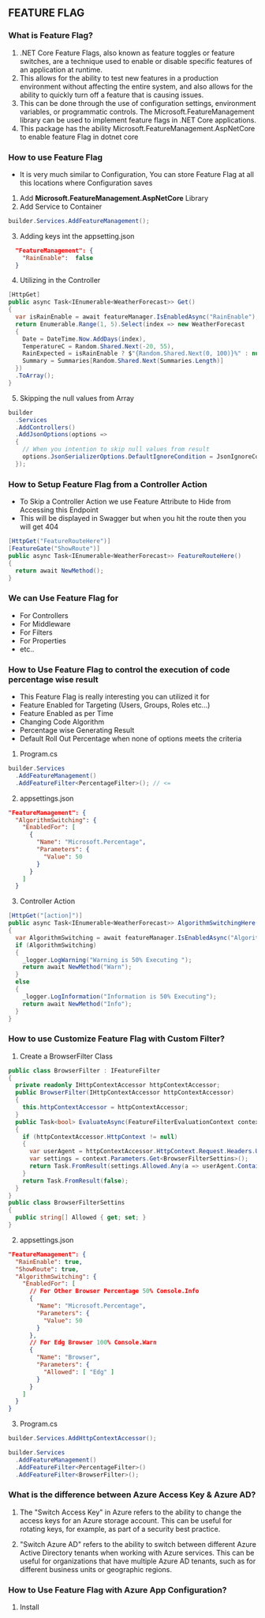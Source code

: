 ﻿## FEATURE FLAG

### What is Feature Flag?
1. .NET Core Feature Flags, also known as feature toggles or feature switches, are a technique used to enable or disable specific features of an application at runtime. 
2. This allows for the ability to test new features in a production environment without affecting the entire system, and also allows for the ability to quickly turn off a feature that is causing issues. 
3. This can be done through the use of configuration settings, environment variables, or programmatic controls. The Microsoft.FeatureManagement library can be used to implement feature flags in .NET Core applications.
4. This package has the ability Microsoft.FeatureManagement.AspNetCore to enable feature Flag in dotnet core

### How to use Feature Flag
- It is very much similar to Configuration, You can store Feature Flag at all this locations where Configuration saves
1. Add **Microsoft.FeatureManagement.AspNetCore** Library
2. Add Service to Container
```c#
builder.Services.AddFeatureManagement();
```
3. Adding keys int the appsetting.json
```json
  "FeatureManagement": {
    "RainEnable":  false
  }
```
4. Utilizing in the Controller
```c#
[HttpGet]
public async Task<IEnumerable<WeatherForecast>> Get()
{
  var isRainEnable = await featureManager.IsEnabledAsync("RainEnable");
  return Enumerable.Range(1, 5).Select(index => new WeatherForecast
  {
    Date = DateTime.Now.AddDays(index),
    TemperatureC = Random.Shared.Next(-20, 55),
    RainExpected = isRainEnable ? $"{Random.Shared.Next(0, 100)}%" : null,
    Summary = Summaries[Random.Shared.Next(Summaries.Length)]
  })
  .ToArray();
}
```
5. Skipping the null values from Array
```c#
builder
  .Services
  .AddControllers()
  .AddJsonOptions(options =>
  {
    // When you intention to skip null values from result
    options.JsonSerializerOptions.DefaultIgnoreCondition = JsonIgnoreCondition.WhenWritingNull;
  });
```

### How to Setup Feature Flag from a Controller Action
- To Skip a Controller Action we use Feature Attribute to Hide from Accessing this Endpoint
- This will be displayed in Swagger but when you hit the route then you will get 404
```c#
[HttpGet("FeatureRouteHere")]
[FeatureGate("ShowRoute")]
public async Task<IEnumerable<WeatherForecast>> FeatureRouteHere()
{
  return await NewMethod();
}
```

### We can Use Feature Flag for
- For Controllers
- For Middleware
- For Filters
- For Properties 
- etc..

### How to Use Feature Flag to control the execution of code percentage wise result
- This Feature Flag is really interesting you can utilized it for
- Feature Enabled for Targeting (Users, Groups, Roles etc...)
- Feature Enabled as per Time
- Changing Code Algorithm
- Percentage wise Generating Result
- Default Roll Out Percentage when none of options meets the criteria


1. Program.cs
```c#
builder.Services
  .AddFeatureManagement()
  .AddFeatureFilter<PercentageFilter>(); // <=
```
2. appsettings.json
```json
"FeatureManagement": {
  "AlgorithmSwitching": {
    "EnabledFor": [
      {
        "Name": "Microsoft.Percentage",
        "Parameters": {
          "Value": 50
        }
      }
    ]
  }
```
3. Controller Action
```c#
[HttpGet("[action]")]
public async Task<IEnumerable<WeatherForecast>> AlgorithmSwitchingHere()
{
  var AlgorithmSwitching = await featureManager.IsEnabledAsync("AlgorithmSwitching");
  if (AlgorithmSwitching)
  {
    _logger.LogWarning("Warning is 50% Executing ");
    return await NewMethod("Warn");
  }
  else
  {
    _logger.LogInformation("Information is 50% Executing");
    return await NewMethod("Info");
  }
}
```

### How to use Customize Feature Flag with Custom Filter?
1. Create a BrowserFilter Class
```c#
public class BrowserFilter : IFeatureFilter
{
  private readonly IHttpContextAccessor httpContextAccessor;
  public BrowserFilter(IHttpContextAccessor httpContextAccessor)
  {
    this.httpContextAccessor = httpContextAccessor;
  }
  public Task<bool> EvaluateAsync(FeatureFilterEvaluationContext context)
  {
    if (httpContextAccessor.HttpContext != null)
    {
      var userAgent = httpContextAccessor.HttpContext.Request.Headers.UserAgent.ToString();
      var settings = context.Parameters.Get<BrowserFilterSettins>();
      return Task.FromResult(settings.Allowed.Any(a => userAgent.Contains(a)));
    }
    return Task.FromResult(false);
  }
}
public class BrowserFilterSettins
{
  public string[] Allowed { get; set; }
}
```
2. appsettings.json
```json
"FeatureManagement": {
  "RainEnable": true,
  "ShowRoute": true,
  "AlgorithmSwitching": {
    "EnabledFor": [
      // For Other Browser Percentage 50% Console.Info
      {
        "Name": "Microsoft.Percentage",
        "Parameters": {
          "Value": 50
        }
      },
      // For Edg Browser 100% Console.Warn
      {
        "Name": "Browser",
        "Parameters": {
          "Allowed": [ "Edg" ]
        }
      }
    ]
  }
}
```
3. Program.cs
```c#
builder.Services.AddHttpContextAccessor();

builder.Services
  .AddFeatureManagement()
  .AddFeatureFilter<PercentageFilter>()
  .AddFeatureFilter<BrowserFilter>();
```

### What is the difference between Azure Access Key & Azure AD?
1. The "Switch Access Key" in Azure refers to the ability to change the access keys for an Azure storage account. This can be useful for rotating keys, for example, as part of a security best practice.

2. "Switch Azure AD" refers to the ability to switch between different Azure Active Directory tenants when working with Azure services. This can be useful for organizations that have multiple Azure AD tenants, such as for different business units or geographic regions.

### How to Use Feature Flag with Azure App Configuration?
1. Install